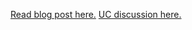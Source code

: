 [Read blog post here.](https://tulach.cc/eac-and-its-cr3-shuffling/)
[UC discussion here.](https://www.unknowncheats.me/forum/anti-cheat-bypass/604806-eac-cr3-shuffling.html)
